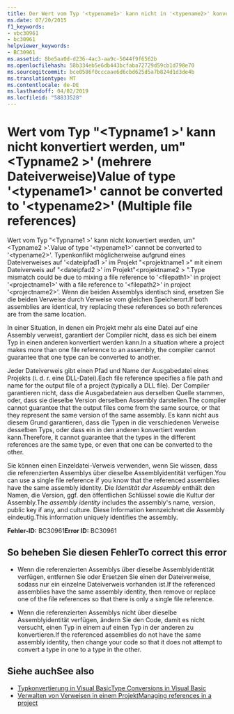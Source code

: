 ```yaml
---
title: Der Wert vom Typ '<typename1>' kann nicht in '<typename2>' konvertiert werden (Mehrere Dateiverweise)
ms.date: 07/20/2015
f1_keywords:
- vbc30961
- bc30961
helpviewer_keywords:
- BC30961
ms.assetid: 8be5aa0d-d236-4ac3-aa9c-5044f9f6562b
ms.openlocfilehash: 58b334eb5e6db443bcfaba72729d59cb1d798e70
ms.sourcegitcommit: bce0586f0cccaae6d6cbd625d5a7b824d1d3de4b
ms.translationtype: MT
ms.contentlocale: de-DE
ms.lasthandoff: 04/02/2019
ms.locfileid: "58833528"
---
```

# <a name="value-of-type-typename1-cannot-be-converted-to-typename2-multiple-file-references"></a><span data-ttu-id="8cd39-102">Wert vom Typ "\<Typname1 >' kann nicht konvertiert werden, um"\<Typname2 >' (mehrere Dateiverweise)</span><span class="sxs-lookup"><span data-stu-id="8cd39-102">Value of type '\<typename1>' cannot be converted to '\<typename2>' (Multiple file references)</span></span>
<span data-ttu-id="8cd39-103">Wert vom Typ "\<Typname1 >' kann nicht konvertiert werden, um"\<Typname2 >'.</span><span class="sxs-lookup"><span data-stu-id="8cd39-103">Value of type '\<typename1>' cannot be converted to '\<typename2>'.</span></span> <span data-ttu-id="8cd39-104">Typenkonflikt möglicherweise aufgrund eines Dateiverweises auf '\<dateipfad1 >' im Projekt "\<projektname1 >" mit einem Dateiverweis auf "\<dateipfad2 >' im Projekt"\<projektname2 > ".</span><span class="sxs-lookup"><span data-stu-id="8cd39-104">Type mismatch could be due to mixing a file reference to '\<filepath1>' in project '\<projectname1>' with a file reference to '\<filepath2>' in project '\<projectname2>'.</span></span> <span data-ttu-id="8cd39-105">Wenn die beiden Assemblys identisch sind, ersetzen Sie die beiden Verweise durch Verweise vom gleichen Speicherort.</span><span class="sxs-lookup"><span data-stu-id="8cd39-105">If both assemblies are identical, try replacing these references so both references are from the same location.</span></span>  
  
 <span data-ttu-id="8cd39-106">In einer Situation, in denen ein Projekt mehr als eine Datei auf eine Assembly verweist, garantiert der Compiler nicht, dass es sich bei einem Typ in einen anderen konvertiert werden kann.</span><span class="sxs-lookup"><span data-stu-id="8cd39-106">In a situation where a project makes more than one file reference to an assembly, the compiler cannot guarantee that one type can be converted to another.</span></span>  
  
 <span data-ttu-id="8cd39-107">Jeder Dateiverweis gibt einen Pfad und Name der Ausgabedatei eines Projekts (i. d. r. eine DLL-Datei).</span><span class="sxs-lookup"><span data-stu-id="8cd39-107">Each file reference specifies a file path and name for the output file of a project (typically a DLL file).</span></span> <span data-ttu-id="8cd39-108">Der Compiler garantieren nicht, dass die Ausgabedateien aus derselben Quelle stammen, oder, dass sie dieselbe Version derselben Assembly darstellen.</span><span class="sxs-lookup"><span data-stu-id="8cd39-108">The compiler cannot guarantee that the output files come from the same source, or that they represent the same version of the same assembly.</span></span> <span data-ttu-id="8cd39-109">Es kann nicht aus diesem Grund garantieren, dass die Typen in die verschiedenen Verweise desselben Typs, oder dass ein in den anderen konvertiert werden kann.</span><span class="sxs-lookup"><span data-stu-id="8cd39-109">Therefore, it cannot guarantee that the types in the different references are the same type, or even that one can be converted to the other.</span></span>  
  
 <span data-ttu-id="8cd39-110">Sie können einen Einzeldatei-Verweis verwenden, wenn Sie wissen, dass die referenzierten Assemblys über dieselbe Assemblyidentität verfügen.</span><span class="sxs-lookup"><span data-stu-id="8cd39-110">You can use a single file reference if you know that the referenced assemblies have the same assembly identity.</span></span> <span data-ttu-id="8cd39-111">Die *Identität der Assembly* enthält den Namen, die Version, ggf. den öffentlichen Schlüssel sowie die Kultur der Assembly.</span><span class="sxs-lookup"><span data-stu-id="8cd39-111">The *assembly identity* includes the assembly's name, version, public key if any, and culture.</span></span> <span data-ttu-id="8cd39-112">Diese Information kennzeichnet die Assembly eindeutig.</span><span class="sxs-lookup"><span data-stu-id="8cd39-112">This information uniquely identifies the assembly.</span></span>  
  
 <span data-ttu-id="8cd39-113">**Fehler-ID:** BC30961</span><span class="sxs-lookup"><span data-stu-id="8cd39-113">**Error ID:** BC30961</span></span>  
  
## <a name="to-correct-this-error"></a><span data-ttu-id="8cd39-114">So beheben Sie diesen Fehler</span><span class="sxs-lookup"><span data-stu-id="8cd39-114">To correct this error</span></span>  
  
-   <span data-ttu-id="8cd39-115">Wenn die referenzierten Assemblys über dieselbe Assemblyidentität verfügen, entfernen Sie oder Ersetzen Sie einen der Dateiverweise, sodass nur ein einzelne Dateiverweis vorhanden ist.</span><span class="sxs-lookup"><span data-stu-id="8cd39-115">If the referenced assemblies have the same assembly identity, then remove or replace one of the file references so that there is only a single file reference.</span></span>  
  
-   <span data-ttu-id="8cd39-116">Wenn die referenzierten Assemblys nicht über dieselbe Assemblyidentität verfügen, ändern Sie den Code, damit es nicht versucht, einen Typ in einem auf einen Typ in der anderen zu konvertieren.</span><span class="sxs-lookup"><span data-stu-id="8cd39-116">If the referenced assemblies do not have the same assembly identity, then change your code so that it does not attempt to convert a type in one to a type in the other.</span></span>  
  
## <a name="see-also"></a><span data-ttu-id="8cd39-117">Siehe auch</span><span class="sxs-lookup"><span data-stu-id="8cd39-117">See also</span></span>

- [<span data-ttu-id="8cd39-118">Typkonvertierung in Visual Basic</span><span class="sxs-lookup"><span data-stu-id="8cd39-118">Type Conversions in Visual Basic</span></span>](../../../visual-basic/programming-guide/language-features/data-types/type-conversions.md)
- [<span data-ttu-id="8cd39-119">Verwalten von Verweisen in einem Projekt</span><span class="sxs-lookup"><span data-stu-id="8cd39-119">Managing references in a project</span></span>](/visualstudio/ide/managing-references-in-a-project)
